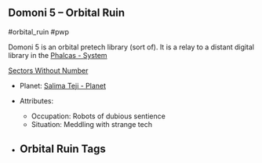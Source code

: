 ## Domoni 5 &ndash; Orbital Ruin

#orbital_ruin #pwp

Domoni 5 is an orbital pretech library (sort of).  It is a relay to a distant digital library in the [Phalcas - System](../../../Gaming/StarsWithoutNumber/PiratesWithoutPlunder/Phalcas%20-%20System.md)

[Sectors Without Number](https://sectorswithoutnumber.com/sector/bfDcBzTtgpeyLUfwzjio/orbitalRuin/WD96YfsTQpXI0nmp90Ew)

- Planet: [Salima Teji - Planet](../../../Gaming/StarsWithoutNumber/PiratesWithoutPlunder/Salima%20Teji%20-%20Planet.md)

- Attributes:
   -   Occupation: Robots of dubious sentience
   -   Situation: Meddling with strange tech

- Orbital Ruin Tags
	-  
